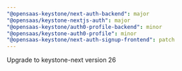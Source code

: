 ```yaml
---
"@opensaas-keystone/next-auth-backend": major
"@opensaas/keystone-nextjs-auth": major
"@opensaas-keystone/auth0-profile-backend": minor
"@opensaas/keystone-auth0-profile": minor
"@opensaas-keystone/next-auth-signup-frontend": patch
---
```


Upgrade to keystone-next version 26
